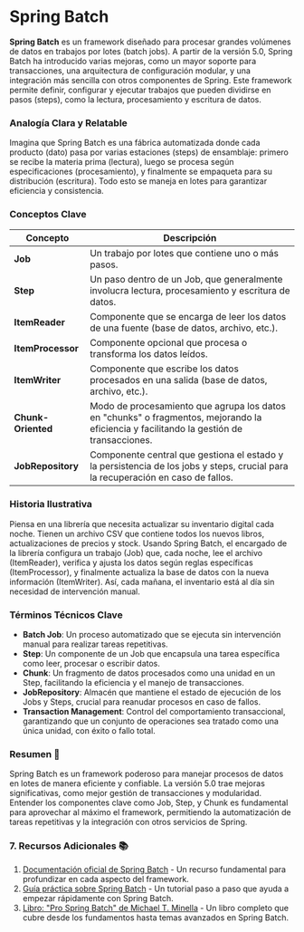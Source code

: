 # Spring Batch
**Spring Batch** es un framework diseñado para procesar grandes volúmenes de datos en trabajos por lotes (batch jobs). A partir de la versión 5.0, Spring Batch ha introducido varias mejoras, como un mayor soporte para transacciones, una arquitectura de configuración modular, y una integración más sencilla con otros componentes de Spring. Este framework permite definir, configurar y ejecutar trabajos que pueden dividirse en pasos (steps), como la lectura, procesamiento y escritura de datos.

###  Analogía Clara y Relatable
Imagina que Spring Batch es una fábrica automatizada donde cada producto (dato) pasa por varias estaciones (steps) de ensamblaje: primero se recibe la materia prima (lectura), luego se procesa según especificaciones (procesamiento), y finalmente se empaqueta para su distribución (escritura). Todo esto se maneja en lotes para garantizar eficiencia y consistencia.

###  Conceptos Clave

| Concepto             | Descripción                                                                                                                                  |
|----------------------|----------------------------------------------------------------------------------------------------------------------------------------------|
| **Job**              | Un trabajo por lotes que contiene uno o más pasos.                                                                                           |
| **Step**             | Un paso dentro de un Job, que generalmente involucra lectura, procesamiento y escritura de datos.                                            |
| **ItemReader**       | Componente que se encarga de leer los datos de una fuente (base de datos, archivo, etc.).                                                    |
| **ItemProcessor**    | Componente opcional que procesa o transforma los datos leídos.                                                                               |
| **ItemWriter**       | Componente que escribe los datos procesados en una salida (base de datos, archivo, etc.).                                                    |
| **Chunk-Oriented**   | Modo de procesamiento que agrupa los datos en "chunks" o fragmentos, mejorando la eficiencia y facilitando la gestión de transacciones.      |
| **JobRepository**    | Componente central que gestiona el estado y la persistencia de los jobs y steps, crucial para la recuperación en caso de fallos.             |

###  Historia Ilustrativa
Piensa en una librería que necesita actualizar su inventario digital cada noche. Tienen un archivo CSV que contiene todos los nuevos libros, actualizaciones de precios y stock. Usando Spring Batch, el encargado de la librería configura un trabajo (Job) que, cada noche, lee el archivo (ItemReader), verifica y ajusta los datos según reglas específicas (ItemProcessor), y finalmente actualiza la base de datos con la nueva información (ItemWriter). Así, cada mañana, el inventario está al día sin necesidad de intervención manual.

###  Términos Técnicos Clave
- **Batch Job**: Un proceso automatizado que se ejecuta sin intervención manual para realizar tareas repetitivas.
- **Step**: Un componente de un Job que encapsula una tarea específica como leer, procesar o escribir datos.
- **Chunk**: Un fragmento de datos procesados como una unidad en un Step, facilitando la eficiencia y el manejo de transacciones.
- **JobRepository**: Almacén que mantiene el estado de ejecución de los Jobs y Steps, crucial para reanudar procesos en caso de fallos.
- **Transaction Management**: Control del comportamiento transaccional, garantizando que un conjunto de operaciones sea tratado como una única unidad, con éxito o fallo total.

###  Resumen 📝
Spring Batch es un framework poderoso para manejar procesos de datos en lotes de manera eficiente y confiable. La versión 5.0 trae mejoras significativas, como mejor gestión de transacciones y modularidad. Entender los componentes clave como Job, Step, y Chunk es fundamental para aprovechar al máximo el framework, permitiendo la automatización de tareas repetitivas y la integración con otros servicios de Spring.

### 7. Recursos Adicionales 📚
1. [Documentación oficial de Spring Batch](https://docs.spring.io/spring-batch/docs/current/reference/html/index.html) - Un recurso fundamental para profundizar en cada aspecto del framework.
2. [Guía práctica sobre Spring Batch](https://spring.io/guides/gs/batch-processing/) - Un tutorial paso a paso que ayuda a empezar rápidamente con Spring Batch.
3. [Libro: "Pro Spring Batch" de Michael T. Minella](https://www.apress.com/gp/book/9781430223634) - Un libro completo que cubre desde los fundamentos hasta temas avanzados en Spring Batch.
